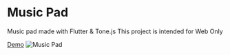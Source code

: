 # Music Pad
 Music pad made with Flutter & Tone.js
 This project is intended for Web Only

[Demo](https://made-with-flutter.balkanmediaapps.com/articles/1-music-pad-made-with-flutter/)
![Music Pad](https://made-with-flutter.balkanmediaapps.com/articles/1-music-pad-made-with-flutter/images/music-pad.png)